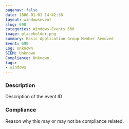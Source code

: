 ```yaml
---
pagenav: false
date: 1800-01-01 14:42:38
layout: windowsevent
slug: 690
categories: Windows-Events 600
image: placeholder.png
summary: Basic Application Group Member Removed
Event: 690
Log: Unknown
SIEM: Unknown
Compliance: Unknown
tags:
- windows
---
```


### Description

Description of the event ID

### Compliance

Reason why this may or may not be compliance related.
